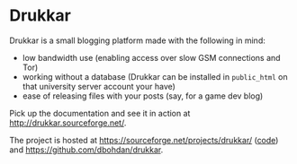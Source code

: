 Drukkar
=======

Drukkar is a small blogging platform made with the following in mind:

*   low bandwidth use (enabling access over slow GSM connections and Tor)
*   working without a database (Drukkar can be installed in `public_html` on that university server account your have)
*   ease of releasing files with your posts (say, for a game dev blog)

Pick up the documentation and see it in action at <http://drukkar.sourceforge.net/>.

The project is hosted at <https://sourceforge.net/projects/drukkar/> ([code](https://sourceforge.net/p/drukkar/code/)) and <https://github.com/dbohdan/drukkar>.
